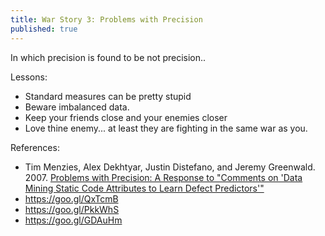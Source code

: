 ```yaml
---
title: War Story 3: Problems with Precision 
published: true
---
```


In which precision is found to be not precision..

Lessons:

- Standard measures can be pretty stupid
- Beware imbalanced data.
- Keep your friends close and your enemies closer
- Love thine enemy... at least they are fighting in the same war as you.

References:

- Tim Menzies, Alex Dekhtyar, Justin Distefano, and Jeremy Greenwald. 2007.
  [Problems with Precision: A Response to "Comments on 'Data 
   Mining Static Code Attributes to Learn Defect Predictors'"](http://menzies.us/pdf/07precision.pdf)
- https://goo.gl/QxTcmB
- https://goo.gl/PkkWhS
- https://goo.gl/GDAuHm
